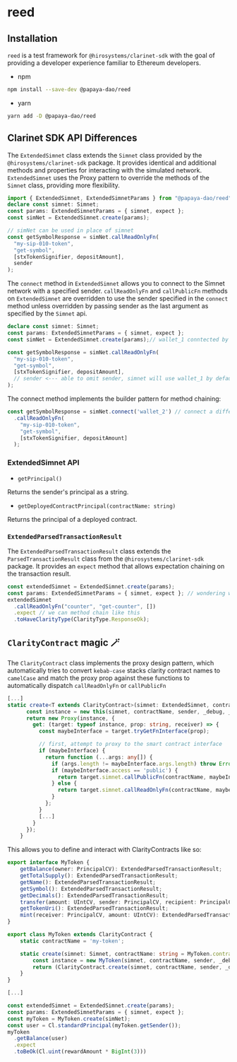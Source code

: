 # reed
## Installation
`reed` is a test framework for `@hirosystems/clarinet-sdk` with the goal of providing a developer experience familiar to Ethereum developers.
- npm
```bash
npm install --save-dev @papaya-dao/reed
```
- yarn
```bash
yarn add -D @papaya-dao/reed
```
## Clarinet SDK API Differences

The `ExtendedSimnet` class extends the `Simnet` class provided by the `@hirosystems/clarinet-sdk` package. It provides identical and additional methods and properties for interacting with the simulated network. `ExtendedSimnet` uses the Proxy pattern to override the methods of the `Simnet` class, providing more flexibility.

```typescript
import { ExtendedSimnet, ExtendedSimnetParams } from "@papaya-dao/reed"
declare const simnet: Simnet;
const params: ExtendedSimnetParams = { simnet, expect };
const simNet = ExtendedSimnet.create(params);

// simNet can be used in place of simnet
const getSymbolResponse = simNet.callReadOnlyFn(
  "my-sip-010-token",
  "get-symbol",
  [stxTokenSignifier, depositAmount],
  sender
);
```

The `connect` method in `ExtendedSimnet` allows you to connect to the Simnet network with a specified sender. `callReadOnlyFn` and `callPublicFn` methods on `ExtendedSimnet` are overridden to use the sender specified in the `connect` method unless overridden by passing sender as the last argument as specified by the `Simnet` api.

```typescript
declare const simnet: Simnet;
const params: ExtendedSimnetParams = { simnet, expect }; 
const simNet = ExtendedSimnet.create(params);// wallet_1 conntected by default

const getSymbolResponse = simNet.callReadOnlyFn(
  "my-sip-010-token",
  "get-symbol",
  [stxTokenSignifier, depositAmount],
  // sender <--- able to omit sender, simnet will use wallet_1 by default
);
```
The connect method implements the builder pattern for method chaining:
```typescript
const getSymbolResponse = simNet.connect('wallet_2') // connect a different sender
  .callReadOnlyFn(
    "my-sip-010-token",
    "get-symbol",
    [stxTokenSignifier, depositAmount]
  );
```

### ExtendedSimnet API

- `getPrincipal()`

Returns the sender's principal as a string.

- `getDeployedContractPrincipal(contractName: string)`

Returns the principal of a deployed contract.

### `ExtendedParsedTransactionResult`
The `ExtendedParsedTransactionResult` class extends the `ParsedTransactionResult` class from the `@hirosystems/clarinet-sdk` package. It provides an `expect` method that allows expectation chaining on the transaction result.

```typescript
const extendedSimnet = ExtendedSimnet.create(params);
const params: ExtendedSimnetParams = { simnet, expect }; // wondering why we pass expect?
extendedSimnet
  .callReadOnlyFn("counter", "get-counter", [])
  .expect // we can method chain like this
  .toHaveClarityType(ClarityType.ResponseOk);
```

## `ClarityContract` magic 🪄 

The `ClarityContract` class implements the proxy design pattern, which automatically tries to convert `kebab-case` stacks clarity contract names to `camelCase` and match the proxy prop against these functions to automatically dispatch `callReadOnlyFn` or `callPublicFn`

```typescript
[...]
static create<T extends ClarityContract>(simnet: ExtendedSimnet, contractName: string, sender: string = 'wallet_1', _debug: boolean = false, _extends: T|null = null) {
      const instance = new this(simnet, contractName, sender, _debug, _extends);
      return new Proxy(instance, {
        get: (target: typeof instance, prop: string, receiver) => {
          const maybeInterface = target.tryGetFnInterface(prop);

          // first, attempt to proxy to the smart contract interface
          if (maybeInterface) {
            return function (...args: any[]) {
              if (args.length != maybeInterface.args.length) throw Error(`Wrong number of arguments, expecting: ${JSON.stringify(maybeInterface.args)}`);
              if (maybeInterface.access == 'public') {
                return target.simnet.callPublicFn(contractName, maybeInterface.name, [...args]);
              } else {
                return target.simnet.callReadOnlyFn(contractName, maybeInterface.name, [...args]);
              }
            };
          }
          [...]
        }
      });
    }


```

This allows you to define and interact with ClarityContracts like so:
```typescript
export interface MyToken {
    getBalance(owner: PrincipalCV): ExtendedParsedTransactionResult;
    getTotalSupply(): ExtendedParsedTransactionResult;
    getName(): ExtendedParsedTransactionResult;
    getSymbol(): ExtendedParsedTransactionResult;
    getDecimals(): ExtendedParsedTransactionResult;
    transfer(amount: UIntCV, sender: PrincipalCV, recipient: PrincipalCV, memo?: OptionalCV<BufferCV>): ExtendedParsedTransactionResult;
    getTokenUri(): ExtendedParsedTransactionResult;
    mint(receiver: PrincipalCV, amount: UIntCV): ExtendedParsedTransactionResult;
}

export class MyToken extends ClarityContract {
    static contractName = 'my-token';

    static create(simnet: Simnet, contractName: string = MyToken.contractName, sender: string = 'wallet_1', _debug: boolean = false): MyToken {
        const instance = new MyToken(simnet, contractName, sender, _debug);
        return (ClarityContract.create(simnet, contractName, sender, _debug, instance) as MyToken);
    }
}

[...]

const extendedSimnet = ExtendedSimnet.create(params);
const params: ExtendedSimnetParams = { simnet, expect };
const myToken = MyToken.create(simNet);
const user = Cl.standardPrincipal(myToken.getSender());
myToken
  .getBalance(user)
  .expect
  .toBeOk(Cl.uint(rewardAmount * BigInt(3)))
```
